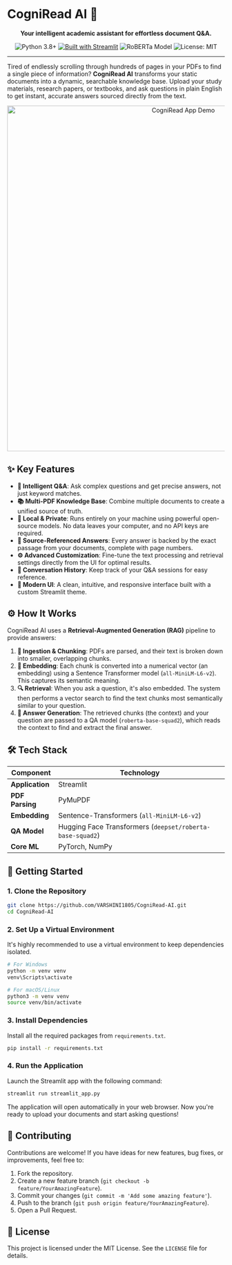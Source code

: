 # CogniRead AI 🧠

<p align="center">
  <strong>Your intelligent academic assistant for effortless document Q&A.</strong>
</p>

<p align="center">
  <img src="https://img.shields.io/badge/Python-3.8+-blue.svg" alt="Python 3.8+">
  <a href="https://streamlit.io" target="_blank"><img src="https://img.shields.io/badge/Built%20with-Streamlit-ff69b4.svg" alt="Built with Streamlit"></a>
  <img src="https://img.shields.io/badge/Model-RoBERTa-667eea.svg" alt="RoBERTa Model">
  <img src="https://img.shields.io/badge/License-MIT-green.svg" alt="License: MIT">
</p>

---

Tired of endlessly scrolling through hundreds of pages in your PDFs to find a single piece of information? **CogniRead AI** transforms your static documents into a dynamic, searchable knowledge base. Upload your study materials, research papers, or textbooks, and ask questions in plain English to get instant, accurate answers sourced directly from the text.

<!-- 💡 TIP: Record a short GIF of your app in action and replace the placeholder below! -->
<p align="center">
  <img src="https://raw.githubusercontent.com/your-username/your-repo/main/assets/app_demo.gif" alt="CogniRead App Demo" width="800"/>
</p>

## ✨ Key Features

-   **🧠 Intelligent Q&A**: Ask complex questions and get precise answers, not just keyword matches.
-   **📚 Multi-PDF Knowledge Base**: Combine multiple documents to create a unified source of truth.
-   **🤖 Local & Private**: Runs entirely on your machine using powerful open-source models. No data leaves your computer, and no API keys are required.
-   **🎯 Source-Referenced Answers**: Every answer is backed by the exact passage from your documents, complete with page numbers.
-   **⚙️ Advanced Customization**: Fine-tune the text processing and retrieval settings directly from the UI for optimal results.
-   **📜 Conversation History**: Keep track of your Q&A sessions for easy reference.
-   **🎨 Modern UI**: A clean, intuitive, and responsive interface built with a custom Streamlit theme.

## ⚙️ How It Works

CogniRead AI uses a **Retrieval-Augmented Generation (RAG)** pipeline to provide answers:

1.  **📄 Ingestion & Chunking**: PDFs are parsed, and their text is broken down into smaller, overlapping chunks.
2.  **🧠 Embedding**: Each chunk is converted into a numerical vector (an embedding) using a Sentence Transformer model (`all-MiniLM-L6-v2`). This captures its semantic meaning.
3.  **🔍 Retrieval**: When you ask a question, it's also embedded. The system then performs a vector search to find the text chunks most semantically similar to your question.
4.  **📖 Answer Generation**: The retrieved chunks (the context) and your question are passed to a QA model (`roberta-base-squad2`), which reads the context to find and extract the final answer.

## 🛠️ Tech Stack

| Component         | Technology                                                                                             |
| ----------------- | ------------------------------------------------------------------------------------------------------ |
| **Application**   | Streamlit                                                                     |
| **PDF Parsing**   | PyMuPDF                                                            |
| **Embedding**     | Sentence-Transformers (`all-MiniLM-L6-v2`)                                     |
| **QA Model**      | Hugging Face Transformers (`deepset/roberta-base-squad2`)        |
| **Core ML**       | PyTorch, NumPy                                            |

## 🚀 Getting Started

### 1. Clone the Repository
```sh
git clone https://github.com/VARSHINI1805/CogniRead-AI.git
cd CogniRead-AI
```

### 2. Set Up a Virtual Environment
It's highly recommended to use a virtual environment to keep dependencies isolated.
```sh
# For Windows
python -m venv venv
venv\Scripts\activate

# For macOS/Linux
python3 -m venv venv
source venv/bin/activate
```

### 3. Install Dependencies
Install all the required packages from `requirements.txt`.
```sh
pip install -r requirements.txt
```

### 4. Run the Application
Launch the Streamlit app with the following command:
```sh
streamlit run streamlit_app.py
```
The application will open automatically in your web browser. Now you're ready to upload your documents and start asking questions!

## 🤝 Contributing

Contributions are welcome! If you have ideas for new features, bug fixes, or improvements, feel free to:
1.  Fork the repository.
2.  Create a new feature branch (`git checkout -b feature/YourAmazingFeature`).
3.  Commit your changes (`git commit -m 'Add some amazing feature'`).
4.  Push to the branch (`git push origin feature/YourAmazingFeature`).
5.  Open a Pull Request.

## 📜 License

This project is licensed under the MIT License. See the `LICENSE` file for details.